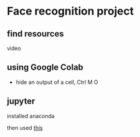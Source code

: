 # Face recognition project

## find resources

video

## using Google Colab

- hide an output of a cell, Ctrl M O

## jupyter

installed anaconda

then used [this](https://jupyter.org/install)

